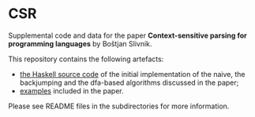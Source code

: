 # CSR

Supplemental code and data for the paper
**Context-sensitive parsing for programming languages**
by Boštjan Slivnik.

This repository contains the following artefacts:

- [the Haskell source code](https://github.com/slivnik/CSR/tree/main/src) of the initial implementation of the naive, the backjumping and the dfa-based algorithms discussed in the paper;
- [examples](https://github.com/slivnik/CSR/tree/main/examples) included in the paper.

Please see README files in the subdirectories for more information.

